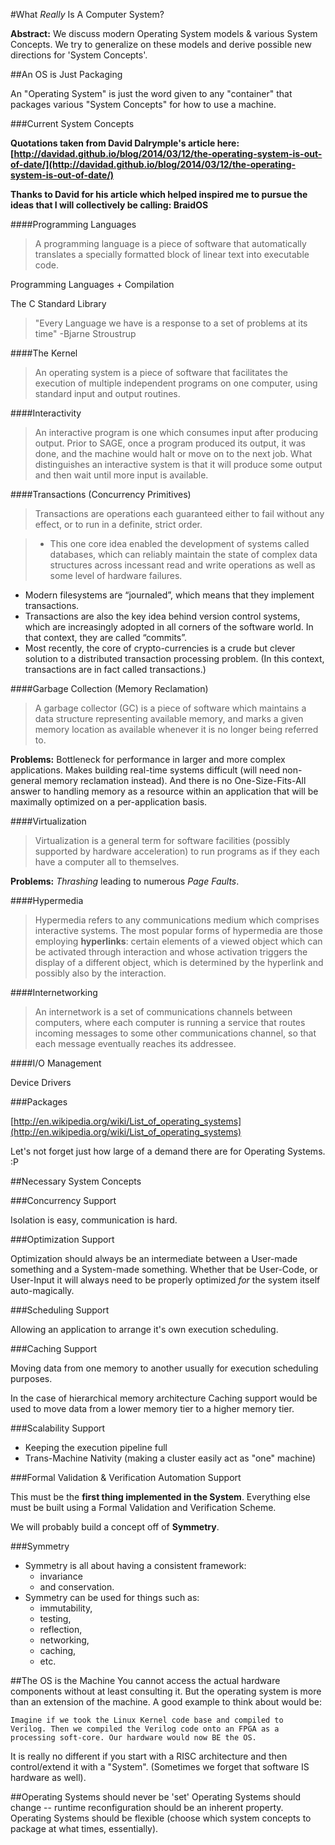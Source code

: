 #What *Really* Is A Computer System?

**Abstract:** We discuss modern Operating System models & various System Concepts. We try to generalize on these models and derive possible new directions for 'System Concepts'.

##An OS is Just Packaging

An "Operating System" is just the word given to any "container" that packages various "System Concepts" for how to use a machine.

###Current System Concepts

**Quotations taken from David Dalrymple's article here: [http://davidad.github.io/blog/2014/03/12/the-operating-system-is-out-of-date/](http://davidad.github.io/blog/2014/03/12/the-operating-system-is-out-of-date/)**

**Thanks to David for his article which helped inspired me to pursue the ideas that I will collectively be calling: BraidOS**

####Programming Languages

>A programming language is a piece of software that automatically translates a specially formatted block of linear text into executable code.

Programming Languages + Compilation

The C Standard Library

>"Every Language we have is a response to a set of problems at its time" -Bjarne Stroustrup

####The Kernel

>An operating system is a piece of software that facilitates the execution of multiple independent programs on one computer, using standard input and output routines.

####Interactivity

>An interactive program is one which consumes input after producing output. Prior to SAGE, once a program produced its output, it was done, and the machine would halt or move on to the next job. What distinguishes an interactive system is that it will produce some output and then wait until more input is available.

####Transactions (Concurrency Primitives)

>Transactions are operations each guaranteed either to fail without any effect, or to run in a definite, strict order.

>- This one core idea enabled the development of systems called databases, which can reliably maintain the state of complex data structures across incessant read and write operations as well as some level of hardware failures.
- Modern filesystems are “journaled”, which means that they implement transactions.
- Transactions are also the key idea behind version control systems, which are increasingly adopted in all corners of the software world. In that context, they are called “commits”.
- Most recently, the core of crypto-currencies is a crude but clever solution to a distributed transaction processing problem. (In this context, transactions are in fact called transactions.)

####Garbage Collection (Memory Reclamation)

>A garbage collector (GC) is a piece of software which maintains a data structure representing available memory, and marks a given memory location as available whenever it is no longer being referred to.

**Problems:** Bottleneck for performance in larger and more complex applications. Makes building real-time systems difficult (will need non-general memory reclamation instead). And there is no One-Size-Fits-All answer to handling memory as a resource within an application that will be maximally optimized on a per-application basis.

####Virtualization

>Virtualization is a general term for software facilities (possibly supported by hardware acceleration) to run programs as if they each have a computer all to themselves. 

**Problems:** *Thrashing* leading to numerous *Page Faults*.

####Hypermedia

>Hypermedia refers to any communications medium which comprises interactive systems. The most popular forms of hypermedia are those employing **hyperlinks**: certain elements of a viewed object which can be activated through interaction and whose activation triggers the display of a different object, which is determined by the hyperlink and possibly also by the interaction.

####Internetworking

>An internetwork is a set of communications channels between computers, where each computer is running a service that routes incoming messages to some other communications channel, so that each message eventually reaches its addressee.


####I/O Management 

Device Drivers

###Packages

[http://en.wikipedia.org/wiki/List_of_operating_systems](http://en.wikipedia.org/wiki/List_of_operating_systems)

Let's not forget just how large of a demand there are for Operating Systems. :P

##Necessary System Concepts

###Concurrency Support

Isolation is easy, communication is hard.

###Optimization Support

Optimization should always be an intermediate between a User-made something and a System-made something. Whether that be User-Code, or User-Input it will always need to be properly optimized *for* the system itself auto-magically.

###Scheduling Support

Allowing an application to arrange it's own execution scheduling.

###Caching Support

Moving data from one memory to another usually for execution scheduling purposes.

In the case of hierarchical memory architecture Caching support would be used to move data from a lower memory tier to a higher memory tier.

###Scalability Support

- Keeping the execution pipeline full
- Trans-Machine Nativity (making a cluster easily act as "one" machine)


###Formal Validation & Verification Automation Support

This must be the **first thing implemented in the System**. Everything else must be built using a Formal Validation and Verification Scheme.

We will probably build a concept off of **Symmetry**.

###Symmetry

- Symmetry is all about having a consistent framework: 
	- invariance 
	- and conservation.
- Symmetry can be used for things such as: 
	- immutability, 
	- testing, 
	- reflection, 
	- networking,
	- caching, 
	- etc.


##The OS is the Machine
You cannot access the actual hardware components without at least consulting it.
But the operating system is more than an extension of the machine. A good example to think about would be: 

	Imagine if we took the Linux Kernel code base and compiled to
	Verilog. Then we compiled the Verilog code onto an FPGA as a
	processing soft-core. Our hardware would now BE the OS. 

It is really no different if you start with a RISC architecture and then control/extend it with a "System". (Sometimes we forget that software IS hardware as well).


##Operating Systems should never be 'set'
Operating Systems should change -- runtime reconfiguration should be an inherent property.
Operating Systems should  be flexible (choose which system concepts to package at what times, essentially).
  
